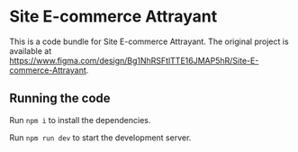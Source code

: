 
  # Site E-commerce Attrayant

  This is a code bundle for Site E-commerce Attrayant. The original project is available at https://www.figma.com/design/Bg1NhRSFtlTTE16JMAP5hR/Site-E-commerce-Attrayant.

  ## Running the code

  Run `npm i` to install the dependencies.

  Run `npm run dev` to start the development server.
  